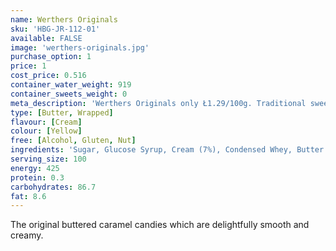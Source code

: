```yaml
---
name: Werthers Originals
sku: 'HBG-JR-112-01'
available: FALSE
image: 'werthers-originals.jpg'
purchase_option: 1
price: 1
cost_price: 0.516
container_water_weight: 919
container_sweets_weight: 0
meta_description: 'Werthers Originals only Ł1.29/100g. Traditional sweets and more at Humbugs Confectionery Store. Specialists in satisfying your sweet tooth!'
type: [Butter, Wrapped]
flavour: [Cream]
colour: [Yellow]
free: [Alcohol, Gluten, Nut]
ingredients: 'Sugar, Glucose Syrup, Cream (7%), Condensed Whey, Butter (4.5%), Cane Sugar Syrup, Salt, Butterfat, Emulsifier: Soya Lecithin, Flavouring'
serving_size: 100
energy: 425
protein: 0.3
carbohydrates: 86.7
fat: 8.6
---
```

The original buttered caramel candies which are delightfully smooth and creamy.